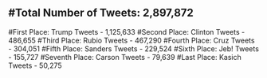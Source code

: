 #Total Number of Tweets: 2,897,872 
---
#First Place: Trump Tweets - 1,125,633
#Second Place: Clinton Tweets - 486,655
#Third Place: Rubio Tweets - 467,290
#Fourth Place: Cruz Tweets - 304,051
#Fifth Place: Sanders Tweets - 229,524
#Sixth Place: Jeb! Tweets - 155,727
#Seventh Place: Carson Tweets - 79,639
#Last Place: Kasich Tweets - 50,275
